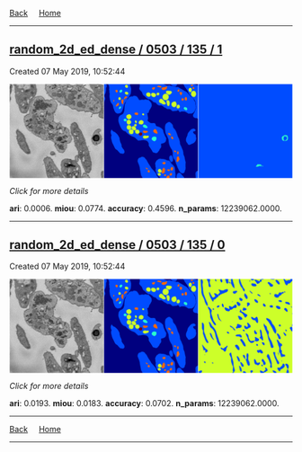 
[Back](..)&nbsp;&nbsp;&nbsp;&nbsp;&nbsp;[Home](https://leapmanlab.github.io/snapshots)

---

<div class="summary"><a href="1"><h2>random_2d_ed_dense / 0503 / 135 / 1</h2></a><p>Created 07 May 2019, 10:52:44
</p><a href="1"><img src="1/media/summary.png" align="center"></a><p>
<i>Click for more details</i>
</p></div>

**ari**: 0.0006. **miou**: 0.0774. **accuracy**: 0.4596. **n_params**: 12239062.0000. 

---

<div class="summary"><a href="0"><h2>random_2d_ed_dense / 0503 / 135 / 0</h2></a><p>Created 07 May 2019, 10:52:44
</p><a href="0"><img src="0/media/summary.png" align="center"></a><p>
<i>Click for more details</i>
</p></div>

**ari**: 0.0193. **miou**: 0.0183. **accuracy**: 0.0702. **n_params**: 12239062.0000. 

---

[Back](..)&nbsp;&nbsp;&nbsp;&nbsp;&nbsp;[Home](https://leapmanlab.github.io/snapshots)

---